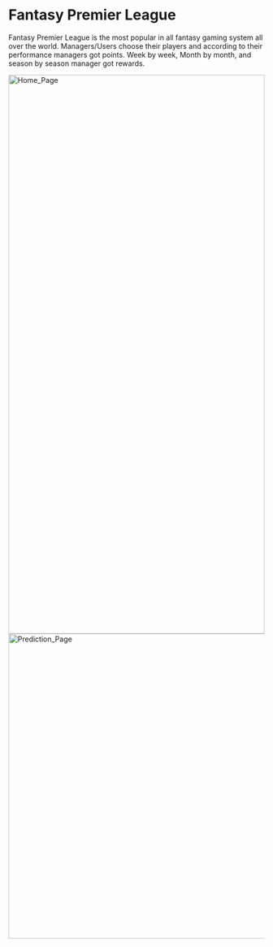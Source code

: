 # Fantasy Premier League
Fantasy Premier League is the most popular in all fantasy gaming system all over
the world. Managers/Users choose their players and according to their performance
managers got points. Week by week, Month by month, and season by season
manager got rewards.

<img src="https://github.com/Shariar-Rafi/Fantasy-Premier-League/blob/main/static/ss1.png" alt="Home_Page" width="100%" height="1100">
<img src="https://github.com/Shariar-Rafi/Fantasy-Premier-League/blob/main/static/ss3.png" alt="Prediction_Page" width="800" height="600">

